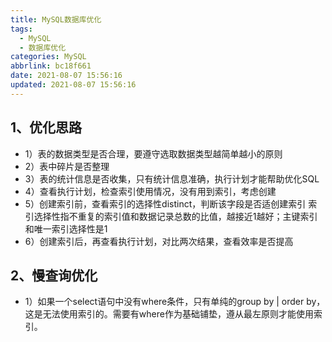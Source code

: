 ```yaml
---
title: MySQL数据库优化
tags:
  - MySQL
  - 数据库优化
categories: MySQL
abbrlink: bc18f661
date: 2021-08-07 15:56:16
updated: 2021-08-07 15:56:16
---
```


## 1、优化思路
 - 1）表的数据类型是否合理，要遵守选取数据类型越简单越小的原则
 - 2）表中碎片是否整理
 - 3）表的统计信息是否收集，只有统计信息准确，执行计划才能帮助优化SQL
 - 4）查看执行计划，检查索引使用情况，没有用到索引，考虑创建
 - 5）创建索引前，查看索引的选择性distinct，判断该字段是否适创建索引
索引选择性指不重复的索引值和数据记录总数的比值，越接近1越好；主键索引和唯一索引选择性是1
 - 6）创建索引后，再查看执行计划，对比两次结果，查看效率是否提高
## 2、慢查询优化
 - 1）如果一个select语句中没有where条件，只有单纯的group by | order by，这是无法使用索引的。需要有where作为基础铺垫，遵从最左原则才能使用索引。